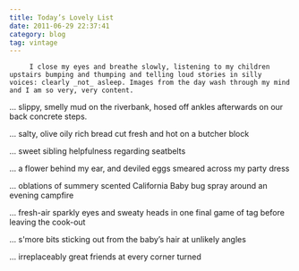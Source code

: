 ```yaml
---
title: Today’s Lovely List
date: 2011-06-29 22:37:41
category: blog
tag: vintage
---
```

         I close my eyes and breathe slowly, listening to my children upstairs bumping and thumping and telling loud stories in silly voices: clearly _not_ asleep. Images from the day wash through my mind and I am so very, very content. 

 … slippy, smelly mud on the riverbank, hosed off ankles afterwards on our back concrete steps. 

 … salty, olive oily rich bread cut fresh and hot on a butcher block 

 … sweet sibling helpfulness regarding seatbelts 

 … a flower behind my ear, and deviled eggs smeared across my party dress 

 … oblations of summery scented California Baby bug spray around an evening campfire 

 … fresh-air sparkly eyes and sweaty heads in one final game of tag before leaving the cook-out 

 … s'more bits sticking out from the baby’s hair at unlikely angles 

 … irreplaceably great friends at every corner turned 